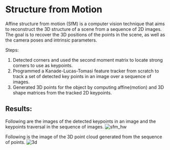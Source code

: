 # Structure from Motion
Affine structure from motion (SfM) is a computer vision technique that aims to reconstruct the 3D structure of a scene from a sequence of 2D images. The goal is to recover the 3D positions of the points in the scene, as well as the camera poses and intrinsic parameters.

Steps:
1.  Detected corners and used the second moment matrix to locate strong corners to use as keypoints.
2.  Programmed a Kanade-Lucas-Tomasi feature tracker from scratch to track a set of detected key points in an image over a sequence of images.
3.  Generated 3D points for the object by computing affine(motion) and 3D shape matrices from the tracked 2D keypoints.

## Results:
Following are the images of the detected keypoints in an image and the keypoints traversal in the sequence of images.
![sfm_hw](https://user-images.githubusercontent.com/78075049/222945669-23f47b40-8212-4d1e-8090-675d808dca2c.jpg)

Following is the image of the 3D point cloud generated from the sequence of points.
![3d](https://user-images.githubusercontent.com/78075049/222945754-830b907a-fd6d-41dc-81fe-eb21e9f7d2fc.png)



